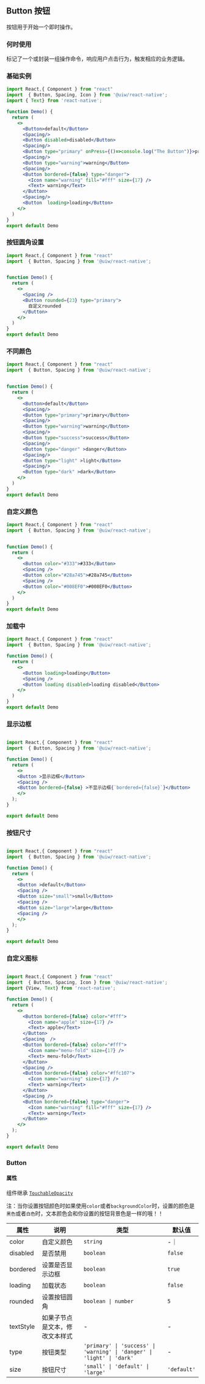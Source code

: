 Button 按钮
---

按钮用于开始一个即时操作。

### 何时使用

标记了一个或封装一组操作命令，响应用户点击行为，触发相应的业务逻辑。


### 基础实例

```jsx mdx:preview&background=#bebebe29
import React,{ Component } from "react"
import  { Button, Spacing, Icon } from '@uiw/react-native';
import { Text} from 'react-native';

function Demo() {
  return (
    <>
      <Button>default</Button>
      <Spacing/>
      <Button disabled>disabled</Button>
      <Spacing/>
      <Button type="primary" onPress={()=>console.log("The Button")}>primary</Button>
      <Spacing/>
      <Button type="warning">warning</Button>
      <Spacing/>
      <Button bordered={false} type="danger">
        <Icon name="warning" fill="#fff" size={17} />
        <Text> warning</Text>
      </Button>
      <Spacing/>
      <Button  loading>loading</Button>
    </>
  )
}
export default Demo
```

### 按钮圆角设置

```jsx mdx:preview&background=#bebebe29
import React,{ Component } from "react"
import  { Button, Spacing } from '@uiw/react-native';


function Demo() {
  return (
    <>
      <Spacing />
      <Button rounded={23} type="primary">
        自定义rounded
      </Button>
    </>
  )
}
export default Demo
```

### 不同颜色

```jsx mdx:preview&background=#bebebe29
import React,{ Component } from "react"
import  { Button, Spacing } from '@uiw/react-native';


function Demo() {
  return (
    <>
      <Button>default</Button>
      <Spacing/>
      <Button type="primary">primary</Button>
      <Spacing/>
      <Button type="warning">warning</Button>
      <Spacing/>
      <Button type="success">success</Button>
      <Spacing/>
      <Button type="danger" >danger</Button>
      <Spacing/>
      <Button type="light" >light</Button>
      <Spacing/>
      <Button type="dark" >dark</Button>
    </>
  )
}
export default Demo
```

### 自定义颜色

```jsx mdx:preview&background=#bebebe29
import React,{ Component } from "react"
import  { Button, Spacing } from '@uiw/react-native';


function Demo() {
  return (
    <>
      <Button color="#333">#333</Button>
      <Spacing />
      <Button color="#28a745">#28a745</Button>
      <Spacing />
      <Button color="#008EF0">#008EF0</Button>
    </>
  )
}
export default Demo
```

### 加载中


```jsx mdx:preview&background=#bebebe29
import React,{ Component } from "react"
import  { Button, Spacing } from '@uiw/react-native';

function Demo() {
  return (
    <>
      <Button loading>loading</Button>
      <Spacing />
      <Button loading disabled>loading disabled</Button>
    </>
  )
}
export default Demo
```

### 显示边框

```jsx mdx:preview&background=#bebebe29

import React,{ Component } from "react"
import  { Button, Spacing } from '@uiw/react-native';

function Demo() {
  return (
    <>
    <Button >显示边框</Button>
    <Spacing />
    <Button bordered={false} >不显示边框{`bordered={false}`}</Button>
    </>
  );
}

export default Demo

```
### 按钮尺寸

```jsx mdx:preview&background=#bebebe29

import React,{ Component } from "react"
import  { Button, Spacing } from '@uiw/react-native';

function Demo() {
  return (
    <>
    <Button >default</Button>
    <Spacing />
    <Button size="small">small</Button>
    <Spacing />
    <Button size="large">large</Button>
    <Spacing />
    </>
  );
}

export default Demo

```

### 自定义图标

```jsx mdx:preview&background=#bebebe29

import React,{ Component } from "react"
import  { Button, Spacing, Icon } from '@uiw/react-native';
import {View, Text} from 'react-native';

function Demo() {
  return (
    <>
      <Button bordered={false} color="#fff">
        <Icon name="apple" size={17} />
        <Text> apple</Text>
      </Button>
      <Spacing  />
      <Button bordered={false} color="#fff">
        <Icon name="menu-fold" size={17} />
        <Text> menu-fold</Text>
      </Button>
      <Spacing />
      <Button bordered={false} color="#ffc107">
        <Icon name="warning" size={17} />
        <Text> warning</Text>
      </Button>
      <Spacing />
      <Button bordered={false} type="danger">
        <Icon name="warning" fill="#fff" size={17} />
        <Text> warning</Text>
      </Button>
    </>
  );
}

export default Demo
```

### Button

#### 属性

组件继承 [`TouchableOpacity`](https://facebook.github.io/react-native/docs/touchableopacity#docsNav)

注：当你设置按钮颜色时如果使用`color`或者`backgroundColor`时，设置的颜色是`黑色`或者`白色`时，文本颜色会和你设置的按钮背景色是一样的哦！！

| 属性 | 说明 | 类型 | 默认值 |
| --- | --- | --- | --- |
| color | 自定义颜色 | `string` | -｜
| disabled | 是否禁用 | `boolean` | `false` |
| bordered | 设置是否显示边框 | `boolean` | `true` |
| loading | 加载状态 | `boolean` | `false` |
| rounded | 设置按钮圆角 | `boolean \| number` | `5` |
| textStyle | 如果子节点是文本，修改文本样式 | - | - |
| type | 按钮类型 | `'primary' \| 'success' \| 'warning' \| 'danger' \| 'light' \| 'dark'` | - |
| size | 按钮尺寸 | `'small' \| 'default' \| 'large'` | `'default'` |

